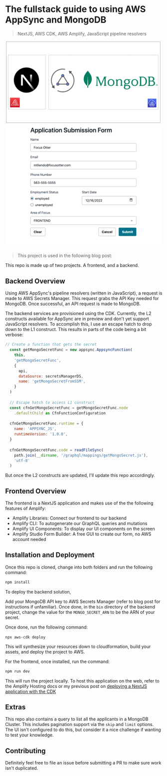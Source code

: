 # The fullstack guide to using AWS AppSync and MongoDB

> NextJS, AWS CDK, AWS Amplify, JavaScript pipeline resolvers

![appsync with mongodb](./images/fullstack-appsync-mongodb.png)
![appsync with mongodb frontend](./images/fullstack-appsync-mongodb-frontend.png)

> This project is used in the following blog post:

This repo is made up of two projects. A frontend, and a backend.

## Backend Overview

Using AWS AppSync's pipeline resolvers (written in JavaScript), a request is made to AWS Secrets Manager. This request grabs the API Key needed for MongoDB. Once successful, an API request is made to MongoDB.

The backend services are provisioned using the CDK. Currently, the L2 constructs available for AppSync are in preview and don't yet support JavaScript resolvers. To accomplish this, I use an escape hatch to drop down to the L1 construct. This results in parts of the code being a bit verbose:

```js
// Create a function that gets the secret
  const getMongoSecretFunc = new appsync.AppsyncFunction(
    this,
    'getMongoSecretFunc',
    {
      api,
      dataSource: secretsManagerDS,
      name: 'getMongoSecretFromSSM',
    }
  )

  // Escape hatch to access L1 construct
  const cfnGetMongoSecretFunc = getMongoSecretFunc.node
    .defaultChild as CfnFunctionConfiguration

  cfnGetMongoSecretFunc.runtime = {
    name: 'APPSYNC_JS',
    runtimeVersion: '1.0.0',
  }

  cfnGetMongoSecretFunc.code = readFileSync(
    path.join(__dirname, '/graphql/mappings/getMongoSecret.js'),
    'utf-8'
  )
```

But once the L2 constructs are updated, I'll update this repo accordingly.

## Frontend Overview

The frontend is a NextJS application and makes use of the the following features of Amplify:

- Amplify Libraries: Connect our frontend to our backend
- Amplify CLI: To autogenerate our GraphQL queries and mutations
- Amplify UI Components: To display our UI components on the screen
- Amplify Studio Form Builder: A free GUI to create our form, no AWS account needed

## Installation and Deployment

Once this repo is cloned, change into both folders and run the following command:

```bash
npm install
```

To deploy the backend solution,

Add your MongoDB API key to AWS Secrets Manager (refer to blog post for instructions if unfamiliar). Once done, in the `bin` directory of the backend project, change the value for the `MONGO_SECRET_ARN` to be the ARN of your secret.

Once done, run the following command:

`npx aws-cdk deploy`

This will synthesize your resources down to cloudformation, build your assets, and deploy the project to AWS.

For the frontend, once installed, run the command:

```bash
npm run dev
```

This will run the project locally. To host this application on the web, refer to the Amplify Hosting docs or my previous post on [deploying a NextJS application with the CDK](https://aws.amazon.com/blogs/mobile/deploy-a-nextjs-13-application-to-amplify-with-the-aws-cdk/)

## Extras

This repo also contains a query to list all the applicants in a MongoDB Cluster. This includes pagination support via the `skip` and `limit` options. The UI isn't configured to do this, but consider it a nice challenge if wanting to test your knowledge.

## Contributing

Definitely feel free to file an issue before submitting a PR to make sure work isn't duplicated.
